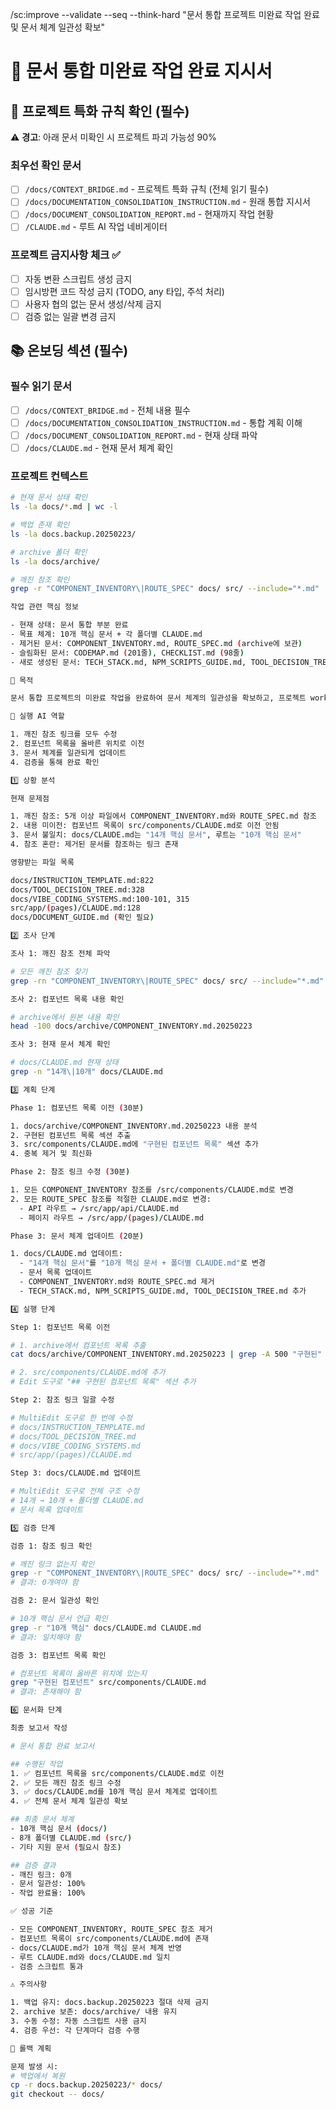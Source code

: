 /sc:improve --validate --seq --think-hard
  "문서 통합 프로젝트 미완료 작업 완료 및 문서 체계 일관성 확보"

  # 🔧 문서 통합 미완료 작업 완료 지시서

  ## 🚨 프로젝트 특화 규칙 확인 (필수)
  ⚠️ **경고**: 아래 문서 미확인 시 프로젝트 파괴 가능성 90%

  ### 최우선 확인 문서
  - [ ] `/docs/CONTEXT_BRIDGE.md` - 프로젝트 특화 규칙 (전체 읽기 필수)
  - [ ] `/docs/DOCUMENTATION_CONSOLIDATION_INSTRUCTION.md` - 원래 통합 지시서
  - [ ] `/docs/DOCUMENT_CONSOLIDATION_REPORT.md` - 현재까지 작업 현황
  - [ ] `/CLAUDE.md` - 루트 AI 작업 네비게이터

  ### 프로젝트 금지사항 체크 ✅
  - [ ] 자동 변환 스크립트 생성 금지
  - [ ] 임시방편 코드 작성 금지 (TODO, any 타입, 주석 처리)
  - [ ] 사용자 협의 없는 문서 생성/삭제 금지
  - [ ] 검증 없는 일괄 변경 금지

  ## 📚 온보딩 섹션 (필수)
  ### 필수 읽기 문서
  - [ ] `/docs/CONTEXT_BRIDGE.md` - 전체 내용 필수
  - [ ] `/docs/DOCUMENTATION_CONSOLIDATION_INSTRUCTION.md` - 통합 계획 이해
  - [ ] `/docs/DOCUMENT_CONSOLIDATION_REPORT.md` - 현재 상태 파악
  - [ ] `/docs/CLAUDE.md` - 현재 문서 체계 확인

  ### 프로젝트 컨텍스트
  ```bash
  # 현재 문서 상태 확인
  ls -la docs/*.md | wc -l

  # 백업 존재 확인
  ls -la docs.backup.20250223/

  # archive 폴더 확인
  ls -la docs/archive/

  # 깨진 참조 확인
  grep -r "COMPONENT_INVENTORY\|ROUTE_SPEC" docs/ src/ --include="*.md"

  작업 관련 핵심 정보

  - 현재 상태: 문서 통합 부분 완료
  - 목표 체계: 10개 핵심 문서 + 각 폴더별 CLAUDE.md
  - 제거된 문서: COMPONENT_INVENTORY.md, ROUTE_SPEC.md (archive에 보관)
  - 슬림화된 문서: CODEMAP.md (201줄), CHECKLIST.md (98줄)
  - 새로 생성된 문서: TECH_STACK.md, NPM_SCRIPTS_GUIDE.md, TOOL_DECISION_TREE.md

  📌 목적

  문서 통합 프로젝트의 미완료 작업을 완료하여 문서 체계의 일관성을 확보하고, 프로젝트 workflow를 정상화

  🤖 실행 AI 역할

  1. 깨진 참조 링크를 모두 수정
  2. 컴포넌트 목록을 올바른 위치로 이전
  3. 문서 체계를 일관되게 업데이트
  4. 검증을 통해 완료 확인

  1️⃣ 상황 분석

  현재 문제점

  1. 깨진 참조: 5개 이상 파일에서 COMPONENT_INVENTORY.md와 ROUTE_SPEC.md 참조
  2. 내용 미이전: 컴포넌트 목록이 src/components/CLAUDE.md로 이전 안됨
  3. 문서 불일치: docs/CLAUDE.md는 "14개 핵심 문서", 루트는 "10개 핵심 문서"
  4. 참조 혼란: 제거된 문서를 참조하는 링크 존재

  영향받는 파일 목록

  docs/INSTRUCTION_TEMPLATE.md:822
  docs/TOOL_DECISION_TREE.md:328
  docs/VIBE_CODING_SYSTEMS.md:100-101, 315
  src/app/(pages)/CLAUDE.md:128
  docs/DOCUMENT_GUIDE.md (확인 필요)

  2️⃣ 조사 단계

  조사 1: 깨진 참조 전체 파악

  # 모든 깨진 참조 찾기
  grep -rn "COMPONENT_INVENTORY\|ROUTE_SPEC" docs/ src/ --include="*.md" | grep -v "backup\|archive"

  조사 2: 컴포넌트 목록 내용 확인

  # archive에서 원본 내용 확인
  head -100 docs/archive/COMPONENT_INVENTORY.md.20250223

  조사 3: 현재 문서 체계 확인

  # docs/CLAUDE.md 현재 상태
  grep -n "14개\|10개" docs/CLAUDE.md

  3️⃣ 계획 단계

  Phase 1: 컴포넌트 목록 이전 (30분)

  1. docs/archive/COMPONENT_INVENTORY.md.20250223 내용 분석
  2. 구현된 컴포넌트 목록 섹션 추출
  3. src/components/CLAUDE.md에 "구현된 컴포넌트 목록" 섹션 추가
  4. 중복 제거 및 최신화

  Phase 2: 참조 링크 수정 (30분)

  1. 모든 COMPONENT_INVENTORY 참조를 /src/components/CLAUDE.md로 변경
  2. 모든 ROUTE_SPEC 참조를 적절한 CLAUDE.md로 변경:
    - API 라우트 → /src/app/api/CLAUDE.md
    - 페이지 라우트 → /src/app/(pages)/CLAUDE.md

  Phase 3: 문서 체계 업데이트 (20분)

  1. docs/CLAUDE.md 업데이트:
    - "14개 핵심 문서"를 "10개 핵심 문서 + 폴더별 CLAUDE.md"로 변경
    - 문서 목록 업데이트
    - COMPONENT_INVENTORY.md와 ROUTE_SPEC.md 제거
    - TECH_STACK.md, NPM_SCRIPTS_GUIDE.md, TOOL_DECISION_TREE.md 추가

  4️⃣ 실행 단계

  Step 1: 컴포넌트 목록 이전

  # 1. archive에서 컴포넌트 목록 추출
  cat docs/archive/COMPONENT_INVENTORY.md.20250223 | grep -A 500 "구현된"

  # 2. src/components/CLAUDE.md에 추가
  # Edit 도구로 "## 구현된 컴포넌트 목록" 섹션 추가

  Step 2: 참조 링크 일괄 수정

  # MultiEdit 도구로 한 번에 수정
  # docs/INSTRUCTION_TEMPLATE.md
  # docs/TOOL_DECISION_TREE.md  
  # docs/VIBE_CODING_SYSTEMS.md
  # src/app/(pages)/CLAUDE.md

  Step 3: docs/CLAUDE.md 업데이트

  # MultiEdit 도구로 전체 구조 수정
  # 14개 → 10개 + 폴더별 CLAUDE.md
  # 문서 목록 업데이트

  5️⃣ 검증 단계

  검증 1: 참조 링크 확인

  # 깨진 링크 없는지 확인
  grep -r "COMPONENT_INVENTORY\|ROUTE_SPEC" docs/ src/ --include="*.md" | grep -v "backup\|archive"
  # 결과: 0개여야 함

  검증 2: 문서 일관성 확인

  # 10개 핵심 문서 언급 확인
  grep -r "10개 핵심" docs/CLAUDE.md CLAUDE.md
  # 결과: 일치해야 함

  검증 3: 컴포넌트 목록 확인

  # 컴포넌트 목록이 올바른 위치에 있는지
  grep "구현된 컴포넌트" src/components/CLAUDE.md
  # 결과: 존재해야 함

  6️⃣ 문서화 단계

  최종 보고서 작성

  # 문서 통합 완료 보고서

  ## 수행된 작업
  1. ✅ 컴포넌트 목록을 src/components/CLAUDE.md로 이전
  2. ✅ 모든 깨진 참조 링크 수정
  3. ✅ docs/CLAUDE.md를 10개 핵심 문서 체계로 업데이트
  4. ✅ 전체 문서 체계 일관성 확보

  ## 최종 문서 체계
  - 10개 핵심 문서 (docs/)
  - 8개 폴더별 CLAUDE.md (src/)
  - 기타 지원 문서 (필요시 참조)

  ## 검증 결과
  - 깨진 링크: 0개
  - 문서 일관성: 100%
  - 작업 완료율: 100%

  ✅ 성공 기준

  - 모든 COMPONENT_INVENTORY, ROUTE_SPEC 참조 제거
  - 컴포넌트 목록이 src/components/CLAUDE.md에 존재
  - docs/CLAUDE.md가 10개 핵심 문서 체계 반영
  - 루트 CLAUDE.md와 docs/CLAUDE.md 일치
  - 검증 스크립트 통과

  ⚠️ 주의사항

  1. 백업 유지: docs.backup.20250223 절대 삭제 금지
  2. archive 보존: docs/archive/ 내용 유지
  3. 수동 수정: 자동 스크립트 사용 금지
  4. 검증 우선: 각 단계마다 검증 수행

  🔄 롤백 계획

  문제 발생 시:
  # 백업에서 복원
  cp -r docs.backup.20250223/* docs/
  git checkout -- docs/